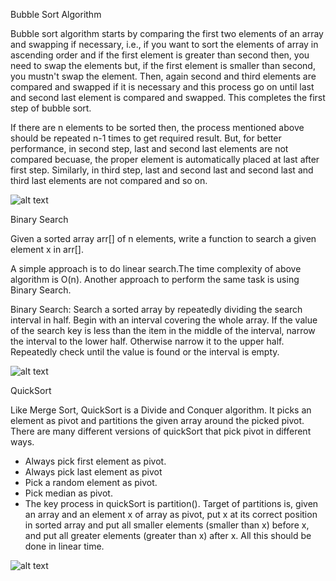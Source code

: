 Bubble Sort Algorithm

Bubble sort algorithm starts by comparing the first two elements of an array and swapping if necessary, i.e., if you want to sort the elements of array in ascending order and if the first element is greater than second then, you need to swap the elements but, if the first element is smaller than second, you mustn't swap the element. Then, again second and third elements are compared and swapped if it is necessary and this process go on until last and second last element is compared and swapped. This completes the first step of bubble sort.

If there are n elements to be sorted then, the process mentioned above should be repeated n-1 times to get required result. But, for better performance, in second step, last and second last elements are not compared becuase, the proper element is automatically placed at last after first step. Similarly, in third step, last and second last and second last and third last elements are not compared and so on.


![alt text](https://github.com/jorgecasariego/Interview-Questions/blob/master/print-binary-tree/Bubble-sort-algorithm-programming.jpg)


Binary Search

Given a sorted array arr[] of n elements, write a function to search a given element x in arr[].

A simple approach is to do linear search.The time complexity of above algorithm is O(n). Another approach to perform the same task is using Binary Search.

Binary Search: Search a sorted array by repeatedly dividing the search interval in half. Begin with an interval covering the whole array. If the value of the search key is less than the item in the middle of the interval, narrow the interval to the lower half. Otherwise narrow it to the upper half. Repeatedly check until the value is found or the interval is empty.


![alt text](https://github.com/jorgecasariego/Interview-Questions/blob/master/print-binary-tree/Bubble-sort-algorithm-programming.jpg)

QuickSort

Like Merge Sort, QuickSort is a Divide and Conquer algorithm. It picks an element as pivot and partitions the given array around the picked pivot. There are many different versions of quickSort that pick pivot in different ways.

 - Always pick first element as pivot.
 - Always pick last element as pivot
 - Pick a random element as pivot.
 - Pick median as pivot.
 - The key process in quickSort is partition(). Target of partitions is, given an array and an element x of array as pivot, put x at its correct position in sorted array and put all smaller elements (smaller than x) before x, and put all greater elements (greater than x) after x. All this should be done in linear time.

![alt text](https://github.com/jorgecasariego/Interview-Questions/blob/master/print-binary-tree/QuickSort2.jpg)